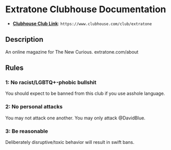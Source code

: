 # Extratone Clubhouse Documentation

* [**Clubhouse Club Link**](https://www.clubhouse.com/club/extratone): `https://www.clubhouse.com/club/extratone`

## Description

An online magazine for The New Curious. extratone.com/about

## Rules

### 1: No racist/LGBTQ+-phobic bullshit

You should expect to be banned from this club if you use asshole language.

### 2: No personal attacks

You may not attack one another. You may only attack @DavidBlue.

### 3: Be reasonable

Deliberately disruptive/toxic behavior will result in swift bans.